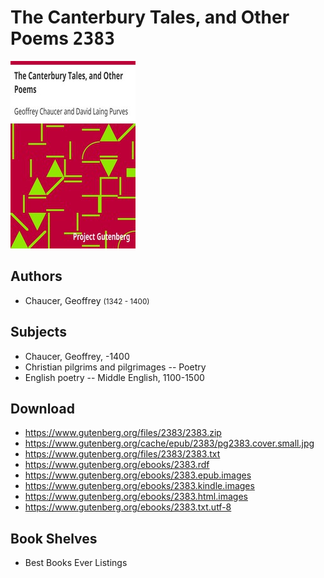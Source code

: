 # The Canterbury Tales, and Other Poems <kbd>2383</kbd>

![](./cover.medium.jpg "")

## Authors


 - Chaucer, Geoffrey <small>(1342 - 1400)</small>

## Subjects


 - Chaucer, Geoffrey, -1400
 - Christian pilgrims and pilgrimages -- Poetry
 - English poetry -- Middle English, 1100-1500

## Download


 - https://www.gutenberg.org/files/2383/2383.zip
 - https://www.gutenberg.org/cache/epub/2383/pg2383.cover.small.jpg
 - https://www.gutenberg.org/files/2383/2383.txt
 - https://www.gutenberg.org/ebooks/2383.rdf
 - https://www.gutenberg.org/ebooks/2383.epub.images
 - https://www.gutenberg.org/ebooks/2383.kindle.images
 - https://www.gutenberg.org/ebooks/2383.html.images
 - https://www.gutenberg.org/ebooks/2383.txt.utf-8

## Book Shelves


 - Best Books Ever Listings
